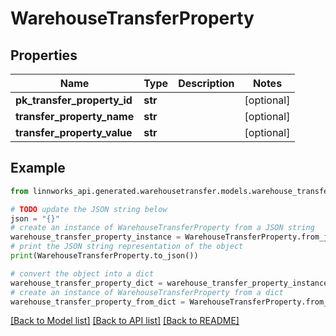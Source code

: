 # WarehouseTransferProperty


## Properties

Name | Type | Description | Notes
------------ | ------------- | ------------- | -------------
**pk_transfer_property_id** | **str** |  | [optional] 
**transfer_property_name** | **str** |  | [optional] 
**transfer_property_value** | **str** |  | [optional] 

## Example

```python
from linnworks_api.generated.warehousetransfer.models.warehouse_transfer_property import WarehouseTransferProperty

# TODO update the JSON string below
json = "{}"
# create an instance of WarehouseTransferProperty from a JSON string
warehouse_transfer_property_instance = WarehouseTransferProperty.from_json(json)
# print the JSON string representation of the object
print(WarehouseTransferProperty.to_json())

# convert the object into a dict
warehouse_transfer_property_dict = warehouse_transfer_property_instance.to_dict()
# create an instance of WarehouseTransferProperty from a dict
warehouse_transfer_property_from_dict = WarehouseTransferProperty.from_dict(warehouse_transfer_property_dict)
```
[[Back to Model list]](../README.md#documentation-for-models) [[Back to API list]](../README.md#documentation-for-api-endpoints) [[Back to README]](../README.md)


